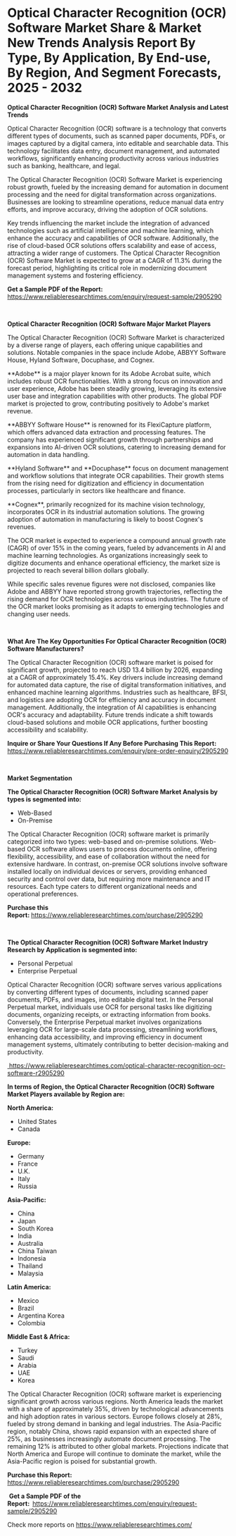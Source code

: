 <p><h1>Optical Character Recognition (OCR) Software Market Share & Market New Trends Analysis Report By Type, By Application, By End-use, By Region, And Segment Forecasts, 2025 - 2032</h1></p><p><strong>Optical Character Recognition (OCR) Software Market Analysis and Latest Trends</strong></p>
<p><p>Optical Character Recognition (OCR) software is a technology that converts different types of documents, such as scanned paper documents, PDFs, or images captured by a digital camera, into editable and searchable data. This technology facilitates data entry, document management, and automated workflows, significantly enhancing productivity across various industries such as banking, healthcare, and legal.</p><p>The Optical Character Recognition (OCR) Software Market is experiencing robust growth, fueled by the increasing demand for automation in document processing and the need for digital transformation across organizations. Businesses are looking to streamline operations, reduce manual data entry efforts, and improve accuracy, driving the adoption of OCR solutions. </p><p>Key trends influencing the market include the integration of advanced technologies such as artificial intelligence and machine learning, which enhance the accuracy and capabilities of OCR software. Additionally, the rise of cloud-based OCR solutions offers scalability and ease of access, attracting a wider range of customers. The Optical Character Recognition (OCR) Software Market is expected to grow at a CAGR of 11.3% during the forecast period, highlighting its critical role in modernizing document management systems and fostering efficiency.</p></p>
<p><strong>Get a Sample PDF of the Report:&nbsp;</strong> <a href="https://www.reliableresearchtimes.com/enquiry/request-sample/2905290?utm_campaign=2642&utm_medium=2&utm_source=Github&utm_content=ia&utm_term=12032025&utm_id=optical-character-recognition-ocr-software">https://www.reliableresearchtimes.com/enquiry/request-sample/2905290</a></p>
<p>&nbsp;</p>
<p><strong>Optical Character Recognition (OCR) Software Major Market Players</strong></p>
<p><p>The Optical Character Recognition (OCR) Software Market is characterized by a diverse range of players, each offering unique capabilities and solutions. Notable companies in the space include Adobe, ABBYY Software House, Hyland Software, Docuphase, and Cognex.</p><p>**Adobe** is a major player known for its Adobe Acrobat suite, which includes robust OCR functionalities. With a strong focus on innovation and user experience, Adobe has been steadily growing, leveraging its extensive user base and integration capabilities with other products. The global PDF market is projected to grow, contributing positively to Adobe's market revenue.</p><p>**ABBYY Software House** is renowned for its FlexiCapture platform, which offers advanced data extraction and processing features. The company has experienced significant growth through partnerships and expansions into AI-driven OCR solutions, catering to increasing demand for automation in data handling.</p><p>**Hyland Software** and **Docuphase** focus on document management and workflow solutions that integrate OCR capabilities. Their growth stems from the rising need for digitization and efficiency in documentation processes, particularly in sectors like healthcare and finance.</p><p>**Cognex**, primarily recognized for its machine vision technology, incorporates OCR in its industrial automation solutions. The growing adoption of automation in manufacturing is likely to boost Cognex's revenues.</p><p>The OCR market is expected to experience a compound annual growth rate (CAGR) of over 15% in the coming years, fueled by advancements in AI and machine learning technologies. As organizations increasingly seek to digitize documents and enhance operational efficiency, the market size is projected to reach several billion dollars globally.</p><p>While specific sales revenue figures were not disclosed, companies like Adobe and ABBYY have reported strong growth trajectories, reflecting the rising demand for OCR technologies across various industries. The future of the OCR market looks promising as it adapts to emerging technologies and changing user needs.</p></p>
<p>&nbsp;</p>
<p><strong>What Are The Key Opportunities For Optical Character Recognition (OCR) Software Manufacturers?</strong></p>
<p><p>The Optical Character Recognition (OCR) software market is poised for significant growth, projected to reach USD 13.4 billion by 2026, expanding at a CAGR of approximately 15.4%. Key drivers include increasing demand for automated data capture, the rise of digital transformation initiatives, and enhanced machine learning algorithms. Industries such as healthcare, BFSI, and logistics are adopting OCR for efficiency and accuracy in document management. Additionally, the integration of AI capabilities is enhancing OCR's accuracy and adaptability. Future trends indicate a shift towards cloud-based solutions and mobile OCR applications, further boosting accessibility and scalability.</p></p>
<p><strong>Inquire or Share Your Questions If Any Before Purchasing This Report:</strong> <a href="https://www.reliableresearchtimes.com/enquiry/pre-order-enquiry/2905290?utm_campaign=2642&utm_medium=2&utm_source=Github&utm_content=ia&utm_term=12032025&utm_id=optical-character-recognition-ocr-software">https://www.reliableresearchtimes.com/enquiry/pre-order-enquiry/2905290</a></p>
<p>&nbsp;</p>
<p><strong>Market Segmentation</strong></p>
<p><strong>The Optical Character Recognition (OCR) Software Market Analysis by types is segmented into:</strong></p>
<p><ul><li>Web-Based</li><li>On-Premise</li></ul></p>
<p><p>The Optical Character Recognition (OCR) software market is primarily categorized into two types: web-based and on-premise solutions. Web-based OCR software allows users to process documents online, offering flexibility, accessibility, and ease of collaboration without the need for extensive hardware. In contrast, on-premise OCR solutions involve software installed locally on individual devices or servers, providing enhanced security and control over data, but requiring more maintenance and IT resources. Each type caters to different organizational needs and operational preferences.</p></p>
<p><strong>Purchase this Report:&nbsp;</strong><a href="https://www.reliableresearchtimes.com/purchase/2905290?utm_campaign=2642&utm_medium=2&utm_source=Github&utm_content=ia&utm_term=12032025&utm_id=optical-character-recognition-ocr-software">https://www.reliableresearchtimes.com/purchase/2905290</a></p>
<p>&nbsp;</p>
<p><strong>The Optical Character Recognition (OCR) Software Market Industry Research by Application is segmented into:</strong></p>
<p><ul><li>Personal Perpetual</li><li>Enterprise Perpetual</li></ul></p>
<p><p>Optical Character Recognition (OCR) software serves various applications by converting different types of documents, including scanned paper documents, PDFs, and images, into editable digital text. In the Personal Perpetual market, individuals use OCR for personal tasks like digitizing documents, organizing receipts, or extracting information from books. Conversely, the Enterprise Perpetual market involves organizations leveraging OCR for large-scale data processing, streamlining workflows, enhancing data accessibility, and improving efficiency in document management systems, ultimately contributing to better decision-making and productivity.</p></p>
<p><a href="https://www.reliableresearchtimes.com/optical-character-recognition-ocr-software-r2905290?utm_campaign=2642&utm_medium=2&utm_source=Github&utm_content=ia&utm_term=12032025&utm_id=optical-character-recognition-ocr-software">&nbsp;https://www.reliableresearchtimes.com/optical-character-recognition-ocr-software-r2905290</a></p>
<p><strong>In terms of Region, the Optical Character Recognition (OCR) Software Market Players available by Region are:</strong></p>
<p>
    <p> <strong> North America: </strong>
        <ul>
            <li>United States</li>
            <li>Canada</li>
        </ul>
        </p> 
    <p> <strong> Europe: </strong>
        <ul>
            <li>Germany</li>
            <li>France</li>
            <li>U.K.</li>
            <li>Italy</li>
            <li>Russia</li>
        </ul>
        </p> 
    <p> <strong> Asia-Pacific: </strong>
        <ul>
            <li>China</li>
            <li>Japan</li>
            <li>South Korea</li>
            <li>India</li>
            <li>Australia</li>
            <li>China Taiwan</li>
            <li>Indonesia</li>
            <li>Thailand</li>
            <li>Malaysia</li>
        </ul>
        </p> 
    <p> <strong> Latin America: </strong>
        <ul>
            <li>Mexico</li>
            <li>Brazil</li>
            <li>Argentina Korea</li>
            <li>Colombia</li>
        </ul>
        </p> 
    <p> <strong> Middle East & Africa: </strong>
        <ul>
            <li>Turkey</li>
            <li>Saudi</li>
            <li>Arabia</li>
            <li>UAE</li>
            <li>Korea</li>
        </ul>
    </p>
    </p>
<p><p>The Optical Character Recognition (OCR) software market is experiencing significant growth across various regions. North America leads the market with a share of approximately 35%, driven by technological advancements and high adoption rates in various sectors. Europe follows closely at 28%, fueled by strong demand in banking and legal industries. The Asia-Pacific region, notably China, shows rapid expansion with an expected share of 25%, as businesses increasingly automate document processing. The remaining 12% is attributed to other global markets. Projections indicate that North America and Europe will continue to dominate the market, while the Asia-Pacific region is poised for substantial growth.</p></p>
<p><strong>Purchase this Report: </strong><a href="https://www.reliableresearchtimes.com/purchase/2905290?utm_campaign=2642&utm_medium=2&utm_source=Github&utm_content=ia&utm_term=12032025&utm_id=optical-character-recognition-ocr-software">https://www.reliableresearchtimes.com/purchase/2905290</a></p>
<p>&nbsp;<strong>Get a Sample PDF of the Report:&nbsp;&nbsp;</strong><a href="https://www.reliableresearchtimes.com/enquiry/request-sample/2905290?utm_campaign=2642&utm_medium=2&utm_source=Github&utm_content=ia&utm_term=12032025&utm_id=optical-character-recognition-ocr-software">https://www.reliableresearchtimes.com/enquiry/request-sample/2905290</a></p>
<p><strong></strong></p>
<p>Check more reports on <a href="https://www.reliableresearchtimes.com/?utm_campaign=2642&utm_medium=2&utm_source=Github&utm_content=ia&utm_term=12032025&utm_id=optical-character-recognition-ocr-software">https://www.reliableresearchtimes.com/</a></p>